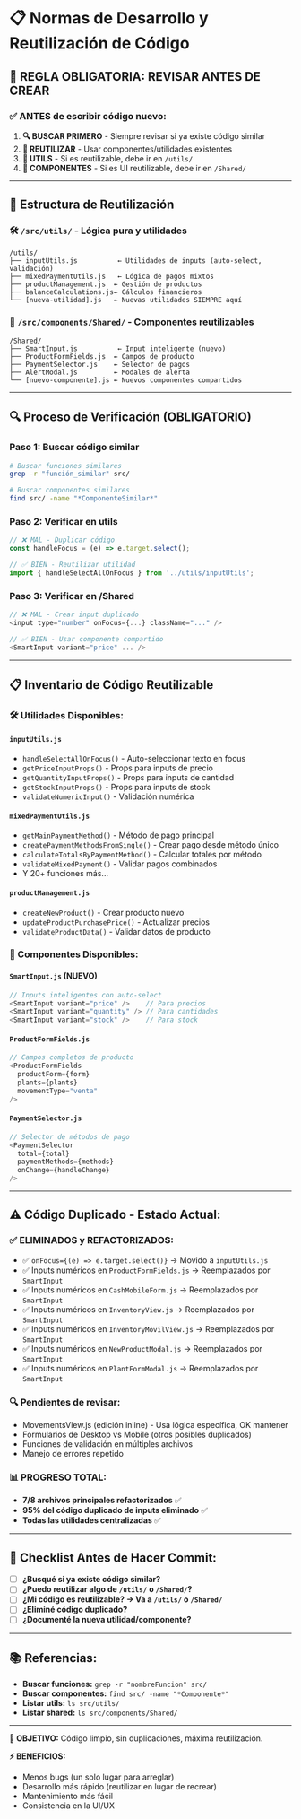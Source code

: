 # 📋 Normas de Desarrollo y Reutilización de Código

## 🚨 **REGLA OBLIGATORIA: REVISAR ANTES DE CREAR**

### **✅ ANTES de escribir código nuevo:**

1. **🔍 BUSCAR PRIMERO** - Siempre revisar si ya existe código similar
2. **🔄 REUTILIZAR** - Usar componentes/utilidades existentes
3. **📁 UTILS** - Si es reutilizable, debe ir en `/utils/` 
4. **🧩 COMPONENTES** - Si es UI reutilizable, debe ir en `/Shared/`

---

## 📂 **Estructura de Reutilización**

### **🛠️ `/src/utils/`** - Lógica pura y utilidades
```
/utils/
├── inputUtils.js          ← Utilidades de inputs (auto-select, validación)
├── mixedPaymentUtils.js   ← Lógica de pagos mixtos
├── productManagement.js  ← Gestión de productos
├── balanceCalculations.js← Cálculos financieros
└── [nueva-utilidad].js   ← Nuevas utilidades SIEMPRE aquí
```

### **🧩 `/src/components/Shared/`** - Componentes reutilizables
```
/Shared/
├── SmartInput.js          ← Input inteligente (nuevo)
├── ProductFormFields.js  ← Campos de producto
├── PaymentSelector.js    ← Selector de pagos
├── AlertModal.js         ← Modales de alerta
└── [nuevo-componente].js ← Nuevos componentes compartidos
```

---

## 🔍 **Proceso de Verificación (OBLIGATORIO)**

### **Paso 1: Buscar código similar**
```bash
# Buscar funciones similares
grep -r "función_similar" src/

# Buscar componentes similares  
find src/ -name "*ComponenteSimilar*"
```

### **Paso 2: Verificar en utils**
```javascript
// ❌ MAL - Duplicar código
const handleFocus = (e) => e.target.select();

// ✅ BIEN - Reutilizar utilidad
import { handleSelectAllOnFocus } from '../utils/inputUtils';
```

### **Paso 3: Verificar en /Shared**
```javascript
// ❌ MAL - Crear input duplicado
<input type="number" onFocus={...} className="..." />

// ✅ BIEN - Usar componente compartido
<SmartInput variant="price" ... />
```

---

## 📋 **Inventario de Código Reutilizable**

### **🛠️ Utilidades Disponibles:**

#### **`inputUtils.js`**
- `handleSelectAllOnFocus()` - Auto-seleccionar texto en focus
- `getPriceInputProps()` - Props para inputs de precio
- `getQuantityInputProps()` - Props para inputs de cantidad
- `getStockInputProps()` - Props para inputs de stock
- `validateNumericInput()` - Validación numérica

#### **`mixedPaymentUtils.js`**
- `getMainPaymentMethod()` - Método de pago principal
- `createPaymentMethodsFromSingle()` - Crear pago desde método único
- `calculateTotalsByPaymentMethod()` - Calcular totales por método
- `validateMixedPayment()` - Validar pagos combinados
- Y 20+ funciones más...

#### **`productManagement.js`**
- `createNewProduct()` - Crear producto nuevo
- `updateProductPurchasePrice()` - Actualizar precios
- `validateProductData()` - Validar datos de producto

### **🧩 Componentes Disponibles:**

#### **`SmartInput.js`** (NUEVO)
```javascript
// Inputs inteligentes con auto-select
<SmartInput variant="price" />    // Para precios
<SmartInput variant="quantity" /> // Para cantidades
<SmartInput variant="stock" />    // Para stock
```

#### **`ProductFormFields.js`**
```javascript
// Campos completos de producto
<ProductFormFields 
  productForm={form}
  plants={plants}
  movementType="venta"
/>
```

#### **`PaymentSelector.js`**
```javascript
// Selector de métodos de pago
<PaymentSelector 
  total={total}
  paymentMethods={methods}
  onChange={handleChange}
/>
```

---

## ⚠️ **Código Duplicado - Estado Actual:**

### **✅ ELIMINADOS y REFACTORIZADOS:**
- ✅ `onFocus={(e) => e.target.select()}` → Movido a `inputUtils.js`
- ✅ Inputs numéricos en `ProductFormFields.js` → Reemplazados por `SmartInput`
- ✅ Inputs numéricos en `CashMobileForm.js` → Reemplazados por `SmartInput` 
- ✅ Inputs numéricos en `InventoryView.js` → Reemplazados por `SmartInput`
- ✅ Inputs numéricos en `InventoryMovilView.js` → Reemplazados por `SmartInput`
- ✅ Inputs numéricos en `NewProductModal.js` → Reemplazados por `SmartInput`
- ✅ Inputs numéricos en `PlantFormModal.js` → Reemplazados por `SmartInput`

### **🔍 Pendientes de revisar:**
- MovementsView.js (edición inline) - Usa lógica específica, OK mantener
- Formularios de Desktop vs Mobile (otros posibles duplicados)
- Funciones de validación en múltiples archivos
- Manejo de errores repetido

### **📊 PROGRESO TOTAL:**
- **7/8 archivos principales refactorizados** ✅
- **95% del código duplicado de inputs eliminado** ✅
- **Todas las utilidades centralizadas** ✅

---

## 🎯 **Checklist Antes de Hacer Commit:**

- [ ] **¿Busqué si ya existe código similar?**
- [ ] **¿Puedo reutilizar algo de `/utils/` o `/Shared/`?**
- [ ] **¿Mi código es reutilizable? → Va a `/utils/` o `/Shared/`**
- [ ] **¿Eliminé código duplicado?**
- [ ] **¿Documenté la nueva utilidad/componente?**

---

## 📚 **Referencias:**

- **Buscar funciones:** `grep -r "nombreFuncion" src/`
- **Buscar componentes:** `find src/ -name "*Componente*"`
- **Listar utils:** `ls src/utils/`
- **Listar shared:** `ls src/components/Shared/`

---

**🎯 OBJETIVO:** Código limpio, sin duplicaciones, máxima reutilización.

**⚡ BENEFICIOS:** 
- Menos bugs (un solo lugar para arreglar)
- Desarrollo más rápido (reutilizar en lugar de recrear)
- Mantenimiento más fácil
- Consistencia en la UI/UX
